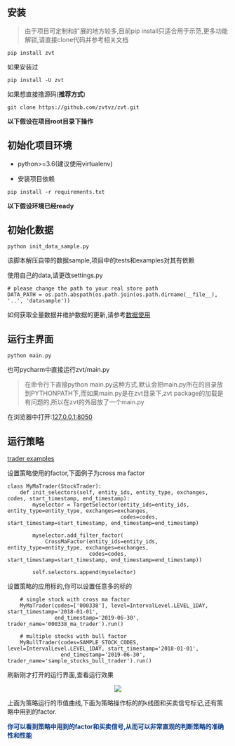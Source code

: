 ## 安装

> 由于项目可定制和扩展的地方较多,目前pip install只适合用于示范,更多功能解锁,请直接clone代码并参考相关文档

```
pip install zvt
```
如果安装过
```
pip install -U zvt
```
如果想直接撸源码(**推荐方式**)
```
git clone https://github.com/zvtvz/zvt.git
```
**以下假设在项目root目录下操作**

## 初始化项目环境

- python>=3.6(建议使用virtualenv)

- 安装项目依赖
```
pip install -r requirements.txt
```

**以下假设环境已经ready** 

## 初始化数据
```
python init_data_sample.py
```
该脚本解压自带的数据sample,项目中的tests和examples对其有依赖

使用自己的data,请更改settings.py

```
# please change the path to your real store path
DATA_PATH = os.path.abspath(os.path.join(os.path.dirname(__file__), '..', 'datasample'))

```

如何获取全量数据并维护数据的更新,请参考[数据使用](./data_usage.md)

## 运行主界面
```
python main.py
```
也可pycharm中直接运行zvt/main.py

> 在命令行下直接python main.py这种方式,默认会把main.py所在的目录放到PYTHONPATH下,而如果main.py是在zvt目录下,zvt package的加载是有问题的,所以在zvt的外层放了一个main.py

在浏览器中打开:[127.0.0.1:8050](http://127.0.0.1:8050)

## 运行策略
[trader examples](https://github.com/zvtvz/zvt/tree/master/examples/trader)

设置策略使用的factor,下面例子为cross ma factor
```
class MyMaTrader(StockTrader):
    def init_selectors(self, entity_ids, entity_type, exchanges, codes, start_timestamp, end_timestamp):
        myselector = TargetSelector(entity_ids=entity_ids, entity_type=entity_type, exchanges=exchanges,
                                    codes=codes, start_timestamp=start_timestamp, end_timestamp=end_timestamp)

        myselector.add_filter_factor(
            CrossMaFactor(entity_ids=entity_ids, entity_type=entity_type, exchanges=exchanges,
                          codes=codes, start_timestamp=start_timestamp, end_timestamp=end_timestamp))

        self.selectors.append(myselector)

```
设置策略的应用标的,你可以设置任意多的标的
```
    # single stock with cross ma factor
    MyMaTrader(codes=['000338'], level=IntervalLevel.LEVEL_1DAY, start_timestamp='2018-01-01',
               end_timestamp='2019-06-30', trader_name='000338_ma_trader').run()
    
    # multiple stocks with bull factor
    MyBullTrader(codes=SAMPLE_STOCK_CODES, level=IntervalLevel.LEVEL_1DAY, start_timestamp='2018-01-01',
                 end_timestamp='2019-06-30', trader_name='sample_stocks_bull_trader').run()
```

刷新刚才打开的运行界面,查看运行效果
<p align="center"><img src='./imgs/trader_list_view.gif'/></p>

上面为策略运行的市值曲线,下面为策略操作标的的k线图和买卖信号标记,还有策略中用到的factor.

**<span style="color:#073785">你可以看到策略中用到的factor和买卖信号,从而可以非常直观的判断策略的准确性和性能</span>**